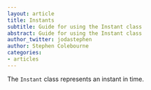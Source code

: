 ```yaml
---
layout: article
title: Instants
subtitle: Guide for using the Instant class
abstract: Guide for using the Instant class
author_twitter: jodastephen
author: Stephen Colebourne
categories:
- articles
---
```


The `Instant` class represents an instant in time.

